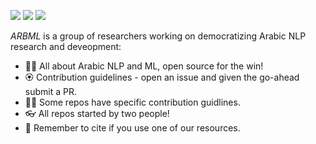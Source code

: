 <a href ="https://twitter.com/arabicml2" ><img src="https://img.shields.io/badge/Twitter-1DA1F2?style=for-the-badge&logo=twitter&logoColor=white" /></a> <a href ="https://discord.gg/aN2vaec9nV" ><img src="https://img.shields.io/badge/Discord-5865F2?style=for-the-badge&logo=discord&logoColor=white" /></a>
 <a href ="https://huggingface.co/arbml" ><img src="https://img.shields.io/badge/HuggingFace-yellow?style=for-the-badge&logo=hugging&logoColor=white" /></a>


*ARBML* is a group of researchers working on democratizing Arabic NLP research and deveopment: 
- 🙋‍♀️ All about Arabic NLP and ML, open source for the win!
- 🏵️ Contribution guidelines - open an issue and given the go-ahead submit a PR.
- 👩‍💻 Some repos have specific contribution guidlines.
- 👓 All repos started by two people!
- 📝 Remember to cite if you use one of our resources.

